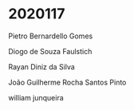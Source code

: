 ﻿# 2020117
Pietro Bernardello Gomes

Diogo de Souza Faulstich

Rayan Diniz da Silva

João Guilherme Rocha Santos Pinto

william junqueira
